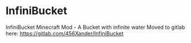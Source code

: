 # InfiniBucket
InfiniBucket Minecraft Mod - A Bucket with infinite water
Moved to gitlab here: https://gitlab.com/456Xander/InfiniBucket
